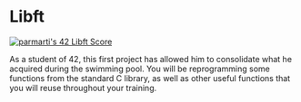 # Libft
[![parmarti's 42 Libft Score](https://badge42.vercel.app/api/v2/cl1lvrz0z002109lhozldfih2/project/1915558)](https://github.com/JaeSeoKim/badge42)

As a student of 42, this first project has allowed him to consolidate what he acquired during the swimming pool. 
You will be reprogramming some functions from the standard C library, as well as other useful functions that you will reuse throughout your training.
